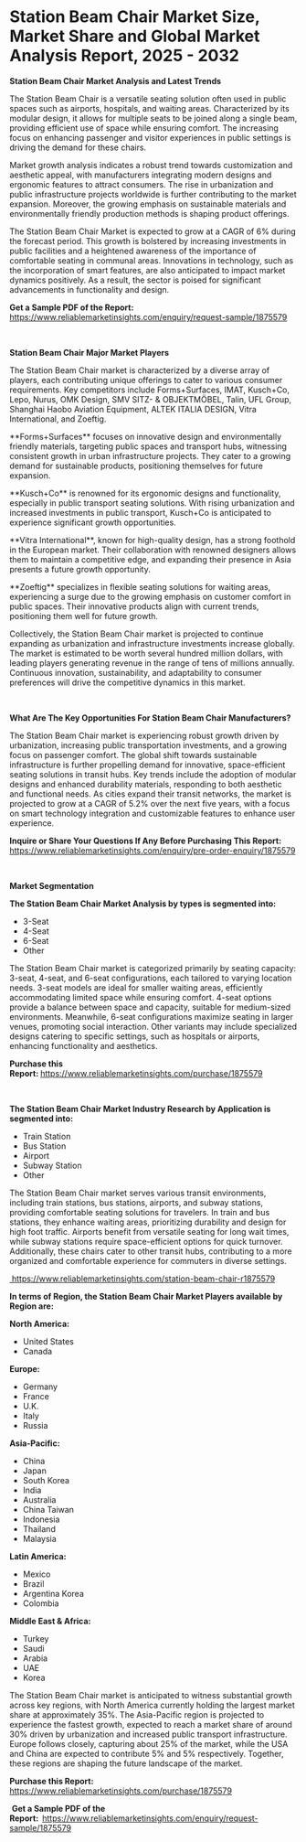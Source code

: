 <p><h1>Station Beam Chair Market Size, Market Share and Global Market Analysis Report, 2025 - 2032</h1></p><p><strong>Station Beam Chair Market Analysis and Latest Trends</strong></p>
<p><p>The Station Beam Chair is a versatile seating solution often used in public spaces such as airports, hospitals, and waiting areas. Characterized by its modular design, it allows for multiple seats to be joined along a single beam, providing efficient use of space while ensuring comfort. The increasing focus on enhancing passenger and visitor experiences in public settings is driving the demand for these chairs.</p><p>Market growth analysis indicates a robust trend towards customization and aesthetic appeal, with manufacturers integrating modern designs and ergonomic features to attract consumers. The rise in urbanization and public infrastructure projects worldwide is further contributing to the market expansion. Moreover, the growing emphasis on sustainable materials and environmentally friendly production methods is shaping product offerings.</p><p>The Station Beam Chair Market is expected to grow at a CAGR of 6% during the forecast period. This growth is bolstered by increasing investments in public facilities and a heightened awareness of the importance of comfortable seating in communal areas. Innovations in technology, such as the incorporation of smart features, are also anticipated to impact market dynamics positively. As a result, the sector is poised for significant advancements in functionality and design.</p></p>
<p><strong>Get a Sample PDF of the Report:&nbsp;</strong> <a href="https://www.reliablemarketinsights.com/enquiry/request-sample/1875579?utm_campaign=3518&utm_medium=2&utm_source=Github&utm_content=ia&utm_term=12042025&utm_id=station-beam-chair">https://www.reliablemarketinsights.com/enquiry/request-sample/1875579</a></p>
<p>&nbsp;</p>
<p><strong>Station Beam Chair Major Market Players</strong></p>
<p><p>The Station Beam Chair market is characterized by a diverse array of players, each contributing unique offerings to cater to various consumer requirements. Key competitors include Forms+Surfaces, IMAT, Kusch+Co, Lepo, Nurus, OMK Design, SMV SITZ- & OBJEKTMÖBEL, Talin, UFL Group, Shanghai Haobo Aviation Equipment, ALTEK ITALIA DESIGN, Vitra International, and Zoeftig.</p><p>**Forms+Surfaces** focuses on innovative design and environmentally friendly materials, targeting public spaces and transport hubs, witnessing consistent growth in urban infrastructure projects. They cater to a growing demand for sustainable products, positioning themselves for future expansion.</p><p>**Kusch+Co** is renowned for its ergonomic designs and functionality, especially in public transport seating solutions. With rising urbanization and increased investments in public transport, Kusch+Co is anticipated to experience significant growth opportunities.</p><p>**Vitra International**, known for high-quality design, has a strong foothold in the European market. Their collaboration with renowned designers allows them to maintain a competitive edge, and expanding their presence in Asia presents a future growth opportunity.</p><p>**Zoeftig** specializes in flexible seating solutions for waiting areas, experiencing a surge due to the growing emphasis on customer comfort in public spaces. Their innovative products align with current trends, positioning them well for future growth.</p><p>Collectively, the Station Beam Chair market is projected to continue expanding as urbanization and infrastructure investments increase globally. The market is estimated to be worth several hundred million dollars, with leading players generating revenue in the range of tens of millions annually. Continuous innovation, sustainability, and adaptability to consumer preferences will drive the competitive dynamics in this market.</p></p>
<p>&nbsp;</p>
<p><strong>What Are The Key Opportunities For Station Beam Chair Manufacturers?</strong></p>
<p><p>The Station Beam Chair market is experiencing robust growth driven by urbanization, increasing public transportation investments, and a growing focus on passenger comfort. The global shift towards sustainable infrastructure is further propelling demand for innovative, space-efficient seating solutions in transit hubs. Key trends include the adoption of modular designs and enhanced durability materials, responding to both aesthetic and functional needs. As cities expand their transit networks, the market is projected to grow at a CAGR of 5.2% over the next five years, with a focus on smart technology integration and customizable features to enhance user experience.</p></p>
<p><strong>Inquire or Share Your Questions If Any Before Purchasing This Report:</strong> <a href="https://www.reliablemarketinsights.com/enquiry/pre-order-enquiry/1875579?utm_campaign=3518&utm_medium=2&utm_source=Github&utm_content=ia&utm_term=12042025&utm_id=station-beam-chair">https://www.reliablemarketinsights.com/enquiry/pre-order-enquiry/1875579</a></p>
<p>&nbsp;</p>
<p><strong>Market Segmentation</strong></p>
<p><strong>The Station Beam Chair Market Analysis by types is segmented into:</strong></p>
<p><ul><li>3-Seat</li><li>4-Seat</li><li>6-Seat</li><li>Other</li></ul></p>
<p><p>The Station Beam Chair market is categorized primarily by seating capacity: 3-seat, 4-seat, and 6-seat configurations, each tailored to varying location needs. 3-seat models are ideal for smaller waiting areas, efficiently accommodating limited space while ensuring comfort. 4-seat options provide a balance between space and capacity, suitable for medium-sized environments. Meanwhile, 6-seat configurations maximize seating in larger venues, promoting social interaction. Other variants may include specialized designs catering to specific settings, such as hospitals or airports, enhancing functionality and aesthetics.</p></p>
<p><strong>Purchase this Report:&nbsp;</strong><a href="https://www.reliablemarketinsights.com/purchase/1875579?utm_campaign=3518&utm_medium=2&utm_source=Github&utm_content=ia&utm_term=12042025&utm_id=station-beam-chair">https://www.reliablemarketinsights.com/purchase/1875579</a></p>
<p>&nbsp;</p>
<p><strong>The Station Beam Chair Market Industry Research by Application is segmented into:</strong></p>
<p><ul><li>Train Station</li><li>Bus Station</li><li>Airport</li><li>Subway Station</li><li>Other</li></ul></p>
<p><p>The Station Beam Chair market serves various transit environments, including train stations, bus stations, airports, and subway stations, providing comfortable seating solutions for travelers. In train and bus stations, they enhance waiting areas, prioritizing durability and design for high foot traffic. Airports benefit from versatile seating for long wait times, while subway stations require space-efficient options for quick turnover. Additionally, these chairs cater to other transit hubs, contributing to a more organized and comfortable experience for commuters in diverse settings.</p></p>
<p><a href="https://www.reliablemarketinsights.com/station-beam-chair-r1875579?utm_campaign=3518&utm_medium=2&utm_source=Github&utm_content=ia&utm_term=12042025&utm_id=station-beam-chair">&nbsp;https://www.reliablemarketinsights.com/station-beam-chair-r1875579</a></p>
<p><strong>In terms of Region, the Station Beam Chair Market Players available by Region are:</strong></p>
<p>
    <p> <strong> North America: </strong>
        <ul>
            <li>United States</li>
            <li>Canada</li>
        </ul>
        </p> 
    <p> <strong> Europe: </strong>
        <ul>
            <li>Germany</li>
            <li>France</li>
            <li>U.K.</li>
            <li>Italy</li>
            <li>Russia</li>
        </ul>
        </p> 
    <p> <strong> Asia-Pacific: </strong>
        <ul>
            <li>China</li>
            <li>Japan</li>
            <li>South Korea</li>
            <li>India</li>
            <li>Australia</li>
            <li>China Taiwan</li>
            <li>Indonesia</li>
            <li>Thailand</li>
            <li>Malaysia</li>
        </ul>
        </p> 
    <p> <strong> Latin America: </strong>
        <ul>
            <li>Mexico</li>
            <li>Brazil</li>
            <li>Argentina Korea</li>
            <li>Colombia</li>
        </ul>
        </p> 
    <p> <strong> Middle East & Africa: </strong>
        <ul>
            <li>Turkey</li>
            <li>Saudi</li>
            <li>Arabia</li>
            <li>UAE</li>
            <li>Korea</li>
        </ul>
    </p>
    </p>
<p><p>The Station Beam Chair market is anticipated to witness substantial growth across key regions, with North America currently holding the largest market share at approximately 35%. The Asia-Pacific region is projected to experience the fastest growth, expected to reach a market share of around 30% driven by urbanization and increased public transport infrastructure. Europe follows closely, capturing about 25% of the market, while the USA and China are expected to contribute 5% and 5% respectively. Together, these regions are shaping the future landscape of the market.</p></p>
<p><strong>Purchase this Report: </strong><a href="https://www.reliablemarketinsights.com/purchase/1875579?utm_campaign=3518&utm_medium=2&utm_source=Github&utm_content=ia&utm_term=12042025&utm_id=station-beam-chair">https://www.reliablemarketinsights.com/purchase/1875579</a></p>
<p>&nbsp;<strong>Get a Sample PDF of the Report:&nbsp;&nbsp;</strong><a href="https://www.reliablemarketinsights.com/enquiry/request-sample/1875579?utm_campaign=3518&utm_medium=2&utm_source=Github&utm_content=ia&utm_term=12042025&utm_id=station-beam-chair">https://www.reliablemarketinsights.com/enquiry/request-sample/1875579</a></p>
<p><strong></strong></p>
<p><p></p><p></p><p></p></p>
